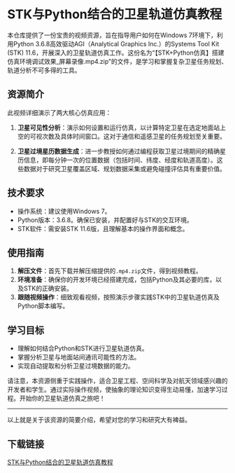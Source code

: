 # STK与Python结合的卫星轨道仿真教程

本仓库提供了一份宝贵的视频资源，旨在指导用户如何在Windows 7环境下，利用Python 3.6.8高效驱动AGI（Analytical Graphics Inc.）的Systems Tool Kit (STK) 11.6，开展深入的卫星轨道仿真工作。这份名为“【STK+Python仿真】搭建仿真环境调试效果_屏幕录像.mp4.zip”的文件，是学习和掌握复杂卫星任务规划、轨道分析不可多得的工具。

## 资源简介

此视频详细演示了两大核心仿真应用：
1. **卫星可见性分析**：演示如何设置和运行仿真，以计算特定卫星在选定地面站上空的可视次数及具体时间窗口。这对于通信和遥感卫星的任务规划至关重要。
   
2. **卫星过境星历数据生成**：进一步教授如何通过编程获取卫星过境期间的精确星历信息，即每分钟一次的位置数据（包括时间、纬度、经度和轨道高度）。这些数据对于研究卫星覆盖区域、规划数据采集或避免碰撞评估具有重要价值。

## 技术要求
- 操作系统：建议使用Windows 7。
- Python版本：3.6.8。确保已安装，并配置好与STK的交互环境。
- STK软件：需安装STK 11.6版，且理解基本的操作界面和概念。

## 使用指南
1. **解压文件**：首先下载并解压缩提供的`.mp4.zip`文件，得到视频教程。
2. **环境准备**：确保你的开发环境已经搭建完成，包括Python及其必要的库，以及STK的正确安装。
3. **跟随视频操作**：细致观看视频，按照演示步骤实践STK中的卫星轨道仿真及Python脚本编写。

## 学习目标
- 理解如何结合Python和STK进行卫星轨道仿真。
- 掌握分析卫星与地面站间通讯可能性的方法。
- 实现自动提取和分析卫星过境数据的能力。

请注意，本资源侧重于实践操作，适合卫星工程、空间科学及对航天领域感兴趣的开发者和学生。通过实际操作视频，使抽象的理论知识变得生动易懂，加速学习过程。开始你的卫星轨道仿真之旅吧！

---

以上就是关于该资源的简要介绍，希望对您的学习和研究大有裨益。

## 下载链接

[STK与Python结合的卫星轨道仿真教程](https://pan.quark.cn/s/77340401bce7)